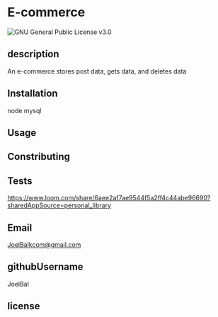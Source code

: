 # E-commerce
![GNU General Public License v3.0](https://img.shields.io/badge/license-GNU%20General%20Public%20License%20v3.0-orange)

## description
An e-commerce stores post data, gets data, and deletes data


## Installation
node 
mysql

## Usage

## Constributing

## Tests
https://www.loom.com/share/6aee2af7ae9544f5a2ff4c44abe96690?sharedAppSource=personal_library

## Email
JoelBalkcom@gmail.com

## githubUsername
JoelBal

## license

